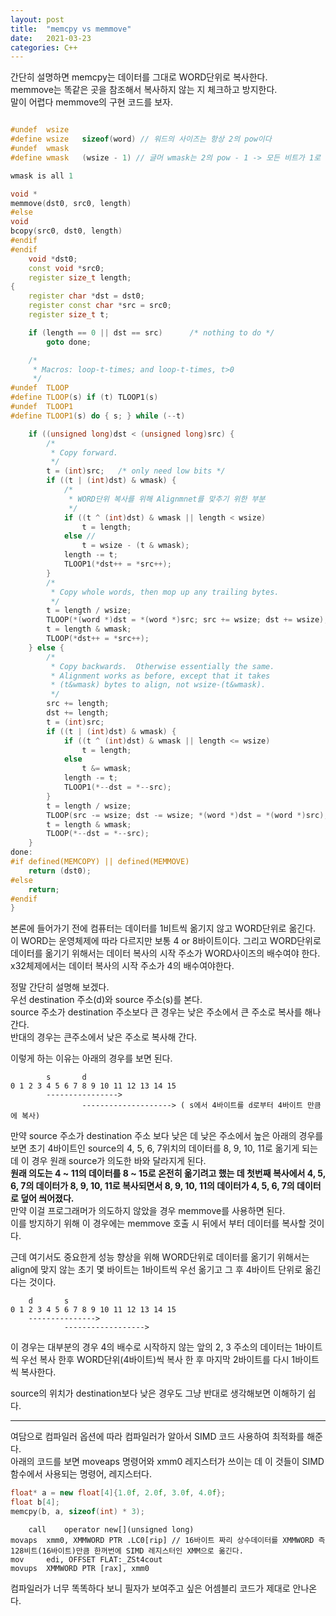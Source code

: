 ```yaml
---
layout: post
title:  "memcpy vs memmove"
date:   2021-03-23
categories: C++
---
```


간단히 설명하면 memcpy는 데이터를 그대로 WORD단위로 복사한다.     
memmove는 똑같은 곳을 참조해서 복사하지 않는 지 체크하고 방지한다.    
말이 어렵다 memmove의 구현 코드를 보자.    

```c++

#undef	wsize
#define	wsize	sizeof(word) // 워드의 사이즈는 항상 2의 pow이다
#undef	wmask
#define	wmask	(wsize - 1) // 글머 wmask는 2의 pow - 1 -> 모든 비트가 1로 채워짐

wmask is all 1

void *
memmove(dst0, src0, length)
#else
void
bcopy(src0, dst0, length)
#endif
#endif
	void *dst0;
	const void *src0;
	register size_t length;
{
	register char *dst = dst0;
	register const char *src = src0;
	register size_t t;

	if (length == 0 || dst == src)		/* nothing to do */
		goto done;

	/*
	 * Macros: loop-t-times; and loop-t-times, t>0
	 */
#undef	TLOOP
#define	TLOOP(s) if (t) TLOOP1(s)
#undef	TLOOP1
#define	TLOOP1(s) do { s; } while (--t)

	if ((unsigned long)dst < (unsigned long)src) {
		/*
		 * Copy forward.
		 */
		t = (int)src;	/* only need low bits */
		if ((t | (int)dst) & wmask) { 
			/*
			 * WORD단위 복사를 위해 Alignmnet를 맞추기 위한 부분
			 */
			if ((t ^ (int)dst) & wmask || length < wsize) 
				t = length; 
			else // 
				t = wsize - (t & wmask); 
			length -= t;
			TLOOP1(*dst++ = *src++); 
		}
		/*
		 * Copy whole words, then mop up any trailing bytes.
		 */
		t = length / wsize;
		TLOOP(*(word *)dst = *(word *)src; src += wsize; dst += wsize); 
		t = length & wmask;
		TLOOP(*dst++ = *src++); 
	} else {
		/*
		 * Copy backwards.  Otherwise essentially the same.
		 * Alignment works as before, except that it takes
		 * (t&wmask) bytes to align, not wsize-(t&wmask).
		 */
		src += length;
		dst += length;
		t = (int)src;
		if ((t | (int)dst) & wmask) {
			if ((t ^ (int)dst) & wmask || length <= wsize)
				t = length;
			else
				t &= wmask;
			length -= t;
			TLOOP1(*--dst = *--src);
		}
		t = length / wsize;
		TLOOP(src -= wsize; dst -= wsize; *(word *)dst = *(word *)src);
		t = length & wmask;
		TLOOP(*--dst = *--src);
	}
done:
#if defined(MEMCOPY) || defined(MEMMOVE)
	return (dst0);
#else
	return;
#endif
}
```
본론에 들어가기 전에 컴퓨터는 데이터를 1비트씩 옮기지 않고 WORD단위로 옮긴다. 이 WORD는 운영체제에 따라 다르지만 보통 4 or 8바이트이다. 그리고 WORD단위로 데이터를 옮기기 위해서는 데이터 복사의 시작 주소가 WORD사이즈의 배수여야 한다. x32체제에서는 데이터 복사의 시작 주소가 4의 배수여야한다. 

정말 간단히 설명해 보겠다.    
우선 destination 주소(d)와 source 주소(s)를 본다.     
source 주소가 destination 주소보다 큰 경우는 낮은 주소에서 큰 주소로 복사를 해나간다.  
반대의 경우는 큰주소에서 낮은 주소로 복사해 간다.       

이렇게 하는 이유는 아래의 경우를 보면 된다. 

```
        s       d
0 1 2 3 4 5 6 7 8 9 10 11 12 13 14 15
        ----------------> 
                --------------------> ( s에서 4바이트를 d로부터 4바이트 만큼에 복사)
```
만약 source 주소가 destination 주소 보다 낮은 데 낮은 주소에서 높은 아래의 경우를 보면 초기 4바이트인 source의 4, 5, 6, 7위치의 데이터를 8, 9, 10, 11로 옮기게 되는 데 이 경우 원래 source가 의도한 바와 달라지게 된다.     
**원래 의도는 4 ~ 11의 데이터를 8 ~ 15로 온전히 옮기려고 했는 데 첫번째 복사에서 4, 5, 6, 7의 데이터가 8, 9, 10, 11로 복사되면서 8, 9, 10, 11의 데이터가 4, 5, 6, 7의 데이터로 덮어 씌어졌다.**      
만약 이걸 프로그래머가 의도하지 않았을 경우 memmove를 사용하면 된다.              
이를 방지하기 위해 이 경우에는 memmove 호출 시 뒤에서 부터 데이터를 복사할 것이다.       

근데 여기서도 중요한게 성능 향상을 위해 WORD단위로 데이터를 옮기기 위해서는 align에 맞지 않는 초기 몇 바이트는 1바이트씩 우선 옮기고 그 후 4바이트 단위로 옮긴다는 것이다.  
```
    d       s
0 1 2 3 4 5 6 7 8 9 10 11 12 13 14 15
    --------------->      
            ------------------> 
```
이 경우는 대부분의 경우 4의 배수로 시작하지 않는 앞의 2, 3 주소의 데이터는 1바이트씩 우선 복사 한후 WORD단위(4바이트)씩 복사 한 후 마지막 2바이트를 다시 1바이트씩 복사한다.           

source의 위치가 destination보다 낮은 경우도 그냥 반대로 생각해보면 이해하기 쉽다.         

-------


여담으로 컴파일러 옵션에 따라 컴파일러가 알아서 SIMD 코드 사용하여 최적화를 해준다.      
아래의 코드를 보면 moveaps 명령어와 xmm0 레지스터가 쓰이는 데 이 것들이 SIMD 함수에서 사용되는 명령어, 레지스터다.         

```c++
float* a = new float[4]{1.0f, 2.0f, 3.0f, 4.0f};
float b[4];
memcpy(b, a, sizeof(int) * 3);
```

```
    call    operator new[](unsigned long)
movaps  xmm0, XMMWORD PTR .LC0[rip] // 16바이트 짜리 상수데이터를 XMMWORD 즉 128비트(16바이트)만큼 한꺼번에 SIMD 레지스터인 XMM으로 옮긴다.
mov     edi, OFFSET FLAT:_ZSt4cout
movups  XMMWORD PTR [rax], xmm0
```

컴파일러가 너무 똑똑하다 보니 필자가 보여주고 싶은 어셈블리 코드가 제대로 안나온다.